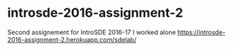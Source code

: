 # introsde-2016-assignment-2
Second assignement for IntroSDE 2016-17
I worked alone
https://introsde-2016-assignment-2.herokuapp.com/sdelab/
